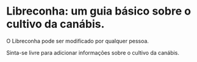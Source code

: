 # Libreconha: um guia básico sobre o cultivo da canábis.

O Libreconha pode ser modificado por qualquer pessoa.

Sinta-se livre para adicionar informações sobre o cultivo da canábis.